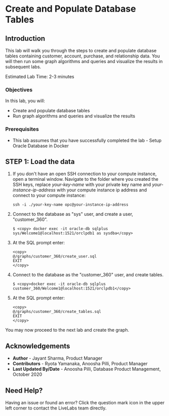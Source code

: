 # Create and Populate Database Tables

## Introduction

This lab will walk you through the steps to create and populate database tables containing customer, account, purchase, and relationship data. You will then run some graph algorithms and queries and visualize the results in subsequent labs.

Estimated Lab Time: 2-3 minutes

### Objectives

In this lab, you will:
* Create and populate database tables
* Run graph algorithms and queries and visualize the results

### Prerequisites

* This lab assumes that you have successfully completed the lab - Setup Oracle Database in Docker

## **STEP 1:** Load the data

1. If you don't have an open SSH connection to your compute instance, open a terminal window. Navigate to the folder where you created the SSH keys, replace *your-key-name* with your private key name and *your-instance-ip-address* with your compute instance ip address and connect to your compute instance:

    ```
    ssh -i ./your-key-name opc@your-instance-ip-address
    ```

2. Connect to the database as "sys" user, and create a user, "customer_360".

    ```
    $ <copy> docker exec -it oracle-db sqlplus sys/Welcome1@localhost:1521/orclpdb1 as sysdba</copy>
    ```

3. At the SQL prompt enter:

    ```
    <copy>
    @/graphs/customer_360/create_user.sql
    EXIT
    </copy>
    ```

4. Connect to the database as the "customer_360" user, and create tables.

    ```
    $ <copy>docker exec -it oracle-db sqlplus customer_360/Welcome1@localhost:1521/orclpdb1</copy>
    ```

5. At the SQL prompt enter:

    ```
    <copy>
    @/graphs/customer_360/create_tables.sql
    EXIT
    </copy>
    ```

You may now proceed to the next lab and create the graph.

## Acknowledgements ##

* **Author** -  Jayant Sharma, Product Manager
* **Contributors** - Ryota Yamanaka, Anoosha Pilli, Product Manager
* **Last Updated By/Date** - Anoosha Pilli, Database Product Management, October 2020

## Need Help?  
Having an issue or found an error?  Click the question mark icon in the upper left corner to contact the LiveLabs team directly.

